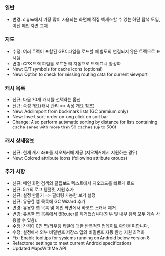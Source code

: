 ### 일반
- 변경: c:geo에서 가장 많이 사용되는 화면에 직접 액세스할 수 있는 하단 탐색 도입, 이전 메인 화면 교체

### 지도
- 수정: 여러 트랙이 포함된 GPX 파일을 로드할 때 별도의 연결되지 않은 트랙으로 표시됨
- 변경: GPX 트랙 파일을 로드할 때 자동으로 트랙 표시 활성화
- New: D/T symbols for cache icons (optional)
- New: Option to check for missing routing data for current viewport

### 캐시 목록
- 신규: 다음 20개 캐시를 선택하는 옵션
- 신규: 속성 개요(캐시 관리 => 속성 개요 참조)
- New: Add import from bookmark lists (GC premium only)
- New: Invert sort-order on long click on sort bar
- Change: Also perform automatic sorting by distance for lists containing cache series with more than 50 caches (up to 500)

### 캐시 상세정보
- 신규: 현재 캐시 좌표를 지오체커에 제공 (지오체커에서 지원하는 경우)
- New: Colored attribute icons (following attribute groups)

### 추가 사항
- 신규: 메인 화면 검색의 클립보드 텍스트에서 지오코드를 빠르게 로드
- 신규: 5개의 로그 템플릿 지원 추가
- 신규: 설정 만들기 => 필터링 가능한 보기 설정
- 신규: 유용한 앱 목록에 GC Wizard 추가
- 변경: 유용한 앱 목록 및 메인 화면에서 바코드 스캐너 제거
- 변경: 유용한 앱 목록에서 BRouter를 제거했습니다(외부 및 내부 탐색 모두 계속 사용할 수 있음).
- 수정: 간격이 0인 맵/라우팅 타일에 대한 반복적인 업데이트 확인을 피합니다.
- 수정: 설정에서 외부 비밀번호 저장소 앱의 비밀번호 자동 완성 지원 최적화
- Fix: Enable tooltips for systems running on Android below version 8
- Refactored settings to meet current Android specifications
- Updated MapsWithMe API
